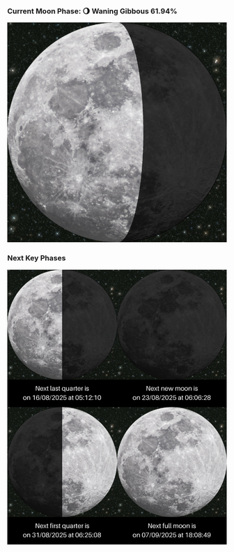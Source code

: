 ### Current Moon Phase: 🌖 Waning Gibbous 61.94%
![Moon Phase](moonphase.png)
### Next Key Phases
![Gallery](gallery.png)